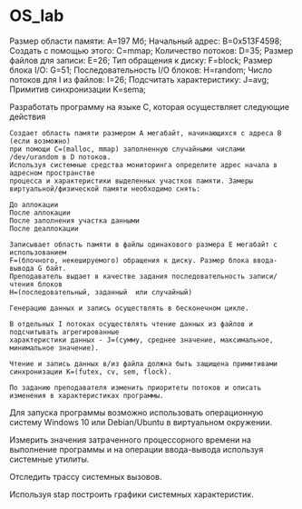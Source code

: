 # OS_lab

Размер области памяти:			A=197 Мб;
Начальный адрес:				B=0x513F4598;
Создать с помощью этого:		C=mmap;
Количество потоков: 			D=35;
Размер файлов для записи:		E=26;
Тип обращения к диску:			F=block;
Размер блока I/O:				G=51;
Последовательность I/O блоков:	H=random;
Число потоков для I из файлов:	I=26;
Подсчитать характеристику:		J=avg;
Примитив синхронизации			K=sema;

Разработать программу на языке С, которая осуществляет следующие действия

    Создает область памяти размером A мегабайт, начинающихся с адреса B (если возможно) 
    при помощи C=(malloc, mmap) заполненную случайными числами /dev/urandom в D потоков. 
    Используя системные средства мониторинга определите адрес начала в адресном пространстве 
    процесса и характеристики выделенных участков памяти. Замеры виртуальной/физической памяти необходимо снять:

    До аллокации
    После аллокации
    После заполнения участка данными
    После деаллокации

    Записывает область памяти в файлы одинакового размера E мегабайт с использованием 
    F=(блочного, некешируемого) обращения к диску. Размер блока ввода-вывода G байт. 
    Преподаватель выдает в качестве задания последовательность записи/чтения блоков 
    H=(последовательный, заданный  или случайный)

    Генерацию данных и запись осуществлять в бесконечном цикле.

    В отдельных I потоках осуществлять чтение данных из файлов и подсчитывать агрегированные
    характеристики данных - J=(сумму, среднее значение, максимальное, минимальное значение).

    Чтение и запись данных в/из файла должна быть защищена примитивами синхронизации K=(futex, cv, sem, flock).

    По заданию преподавателя изменить приоритеты потоков и описать изменения в характеристиках программы. 

Для запуска программы возможно использовать операционную систему Windows 10 или  Debian/Ubuntu в виртуальном окружении. 

Измерить значения затраченного процессорного времени на выполнение программы 
и на операции ввода-вывода используя системные утилиты.

Отследить трассу системных вызовов. 

Используя stap построить графики системных характеристик. 